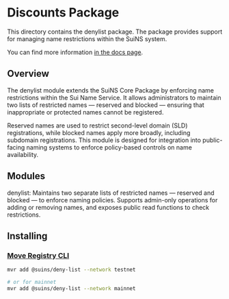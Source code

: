 # Discounts Package

This directory contains the denylist package. The package provides support for managing name restrictions within the SuiNS system.

You can find more information
[in the docs page](https://docs.suins.io/).

## Overview

The denylist module extends the SuiNS Core Package by enforcing name restrictions within the Sui Name Service. It allows administrators to maintain two lists of restricted names — reserved and blocked — ensuring that inappropriate or protected names cannot be registered.

Reserved names are used to restrict second-level domain (SLD) registrations, while blocked names apply more broadly, including subdomain registrations. This module is designed for integration into public-facing naming systems to enforce policy-based controls on name availability.

## Modules

denylist: Maintains two separate lists of restricted names — reserved and blocked — to enforce naming policies. Supports admin-only operations for adding or removing names, and exposes public read functions to check restrictions.

## Installing

### [Move Registry CLI](https://docs.suins.io/move-registry)

```bash
mvr add @suins/deny-list --network testnet

# or for mainnet
mvr add @suins/deny-list --network mainnet
```
